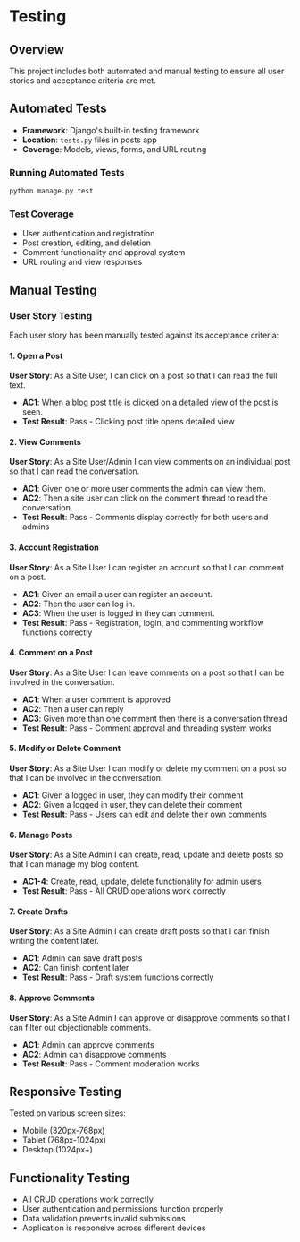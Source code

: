 # Testing

## Overview
This project includes both automated and manual testing to ensure all user stories and acceptance criteria are met.

## Automated Tests
- **Framework**: Django's built-in testing framework
- **Location**: `tests.py` files in posts app
- **Coverage**: Models, views, forms, and URL routing

### Running Automated Tests
```bash
python manage.py test
```

### Test Coverage
- User authentication and registration
- Post creation, editing, and deletion
- Comment functionality and approval system
- URL routing and view responses

## Manual Testing

### User Story Testing
Each user story has been manually tested against its acceptance criteria:

#### 1. Open a Post
**User Story**: As a Site User, I can click on a post so that I can read the full text.
- **AC1**: When a blog post title is clicked on a detailed view of the post is seen.
- **Test Result**:  Pass - Clicking post title opens detailed view

#### 2. View Comments
**User Story**: As a Site User/Admin I can view comments on an individual post so that I can read the conversation.
- **AC1**: Given one or more user comments the admin can view them.
- **AC2**: Then a site user can click on the comment thread to read the conversation.
- **Test Result**:  Pass - Comments display correctly for both users and admins

#### 3. Account Registration
**User Story**: As a Site User I can register an account so that I can comment on a post.
- **AC1**: Given an email a user can register an account.
- **AC2**: Then the user can log in.
- **AC3**: When the user is logged in they can comment.
- **Test Result**:  Pass - Registration, login, and commenting workflow functions correctly

#### 4. Comment on a Post
**User Story**: As a Site User I can leave comments on a post so that I can be involved in the conversation.
- **AC1**: When a user comment is approved
- **AC2**: Then a user can reply
- **AC3**: Given more than one comment then there is a conversation thread
- **Test Result**:  Pass - Comment approval and threading system works

#### 5. Modify or Delete Comment 
**User Story**: As a Site User I can modify or delete my comment on a post so that I can be involved in the conversation.
- **AC1**: Given a logged in user, they can modify their comment
- **AC2**: Given a logged in user, they can delete their comment
- **Test Result**:  Pass - Users can edit and delete their own comments

#### 6. Manage Posts
**User Story**: As a Site Admin I can create, read, update and delete posts so that I can manage my blog content.
- **AC1-4**: Create, read, update, delete functionality for admin users
- **Test Result**:  Pass - All CRUD operations work correctly

#### 7. Create Drafts
**User Story**: As a Site Admin I can create draft posts so that I can finish writing the content later.
- **AC1**: Admin can save draft posts
- **AC2**: Can finish content later
- **Test Result**:  Pass - Draft system functions correctly

#### 8. Approve Comments
**User Story**: As a Site Admin I can approve or disapprove comments so that I can filter out objectionable comments.
- **AC1**: Admin can approve comments
- **AC2**: Admin can disapprove comments
- **Test Result**:  Pass - Comment moderation works

## Responsive Testing
Tested on various screen sizes:
- Mobile (320px-768px)
- Tablet (768px-1024px)
- Desktop (1024px+)

## Functionality Testing
- All CRUD operations work correctly
- User authentication and permissions function properly
- Data validation prevents invalid submissions
- Application is responsive across different devices
